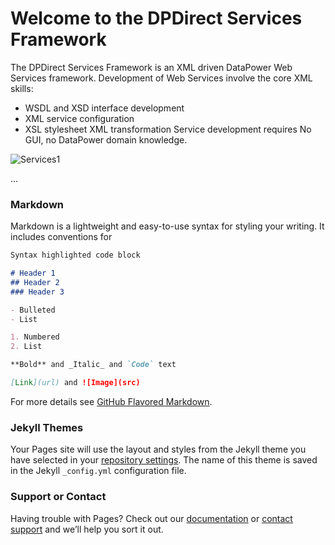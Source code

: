 # Welcome to the DPDirect Services Framework

The DPDirect Services Framework is an XML driven DataPower Web Services framework.
Development of Web Services involve the core XML skills:
- WSDL and XSD interface development
- XML service configuration
- XSL stylesheet XML transformation
Service development requires No GUI, no DataPower domain knowledge.

![Services1](https://github.com/mqsysadmin/DPDirectServicesFramework/blob/master/distribution/doc/images/Services1.png)

...

### Markdown

Markdown is a lightweight and easy-to-use syntax for styling your writing. It includes conventions for

```markdown
Syntax highlighted code block

# Header 1
## Header 2
### Header 3

- Bulleted
- List

1. Numbered
2. List

**Bold** and _Italic_ and `Code` text

[Link](url) and ![Image](src)
```

For more details see [GitHub Flavored Markdown](https://guides.github.com/features/mastering-markdown/).

### Jekyll Themes

Your Pages site will use the layout and styles from the Jekyll theme you have selected in your [repository settings](https://github.com/mqsysadmin/DPDirectServicesFramework/settings). The name of this theme is saved in the Jekyll `_config.yml` configuration file.

### Support or Contact

Having trouble with Pages? Check out our [documentation](https://help.github.com/categories/github-pages-basics/) or [contact support](https://github.com/contact) and we’ll help you sort it out.

